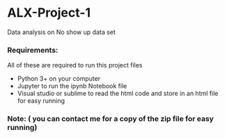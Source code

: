 # ALX-Project-1
Data analysis on No show up data set

### Requirements:
All of these are required to run this project files
* Python 3+ on your computer
* Jupyter to run the ipynb Notebook file
* Visual studio or sublime to read the html code and store in an html file for easy running

### Note: ( you can contact me for a copy of the zip file for easy running)
